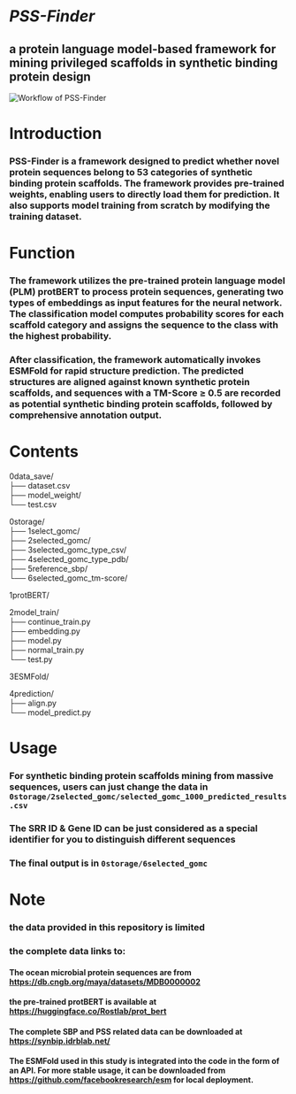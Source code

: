 
***PSS-Finder***
=
a protein language model-based framework for mining privileged scaffolds in synthetic binding protein design
-
![Workflow of PSS-Finder](PSS-Finder.png)

# Introduction  
### PSS-Finder is a framework designed to predict whether novel protein sequences belong to 53 categories of synthetic binding protein scaffolds. The framework provides pre-trained weights, enabling users to directly load them for prediction. It also supports model training from scratch by modifying the training dataset.

# Function  
### The framework utilizes the pre-trained protein language model (PLM) protBERT to process protein sequences, generating two types of embeddings as input features for the neural network. The classification model computes probability scores for each scaffold category and assigns the sequence to the class with the highest probability.  
  
### After classification, the framework automatically invokes ESMFold for rapid structure prediction. The predicted structures are aligned against known synthetic protein scaffolds, and sequences with a TM-Score ≥ 0.5 are recorded as potential synthetic binding protein scaffolds, followed by comprehensive annotation output.

# Contents
0data_save/  
├── dataset.csv  
├── model_weight/  
└── test.csv  
  
0storage/  
├── 1select_gomc/  
├── 2selected_gomc/  
├── 3selected_gomc_type_csv/  
├── 4selected_gomc_type_pdb/  
├── 5reference_sbp/  
└── 6selected_gomc_tm-score/  
  
1protBERT/
  
2model_train/  
├── continue_train.py  
├── embedding.py  
├── model.py  
├── normal_train.py  
└── test.py  
  
3ESMFold/  
  
4prediction/  
├── align.py  
└── model_predict.py  

# Usage
### For synthetic binding protein scaffolds mining from massive sequences, users can just change the data in `0storage/2selected_gomc/selected_gomc_1000_predicted_results.csv`  
### The SRR ID & Gene ID can be just considered as a special identifier for you to distinguish different sequences
### The final output is in `0storage/6selected_gomc`  

# Note
### the data provided in this repository is limited
### the complete data links to:  
#### The ocean microbial protein sequences are from https://db.cngb.org/maya/datasets/MDB0000002  
#### the pre-trained protBERT is available at https://huggingface.co/Rostlab/prot_bert  
#### The complete SBP and PSS related data can be downloaded at https://synbip.idrblab.net/  
#### The ESMFold used in this study is integrated into the code in the form of an API. For more stable usage, it can be downloaded from https://github.com/facebookresearch/esm for local deployment.    

